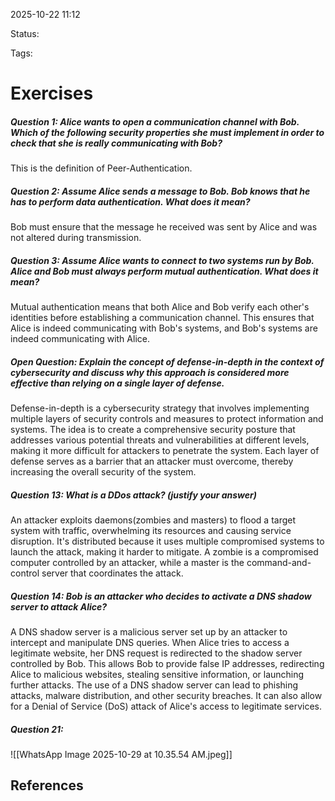 
2025-10-22 11:12

Status: 

Tags:

# Exercises
##### Question 1: Alice wants to open a communication channel with Bob. Which of the following security properties she must implement in order to check that she is really communicating with Bob?
This is the definition of Peer-Authentication.
##### Question 2: Assume Alice sends a message to Bob. Bob knows that he has to perform data authentication. What does it mean?
Bob must ensure that the message he received was sent by Alice and was not altered during transmission. 
##### Question 3: Assume Alice wants to connect to two systems run by Bob. Alice and Bob must always perform mutual authentication. What does it mean?
Mutual authentication means that both Alice and Bob verify each other's identities before establishing a communication channel. This ensures that Alice is indeed communicating with Bob's systems, and Bob's systems are indeed communicating with Alice.
##### Open Question: Explain the concept of defense-in-depth in the context of cybersecurity and discuss why this approach is considered more effective than relying on a single layer of defense.
Defense-in-depth is a cybersecurity strategy that involves implementing multiple layers of security controls and measures to protect information and systems. The idea is to create a comprehensive security posture that addresses various potential threats and vulnerabilities at different levels, making it more difficult for attackers to penetrate the system. Each layer of defense serves as a barrier that an attacker must overcome, thereby increasing the overall security of the system.
##### Question 13: What is a DDos attack? (justify your answer)
An attacker exploits daemons(zombies and masters) to flood a target system with traffic, overwhelming its resources and causing service disruption. It's distributed because it uses multiple compromised systems to launch the attack, making it harder to mitigate. A zombie is a compromised computer controlled by an attacker, while a master is the command-and-control server that coordinates the attack.
##### Question 14: Bob is an attacker who decides to activate a DNS shadow server to attack Alice? 
A DNS shadow server is a malicious server set up by an attacker to intercept and manipulate DNS queries. When Alice tries to access a legitimate website, her DNS request is redirected to the shadow server controlled by Bob. This allows Bob to provide false IP addresses, redirecting Alice to malicious websites, stealing sensitive information, or launching further attacks. The use of a DNS shadow server can lead to phishing attacks, malware distribution, and other security breaches. It can also allow for a Denial of Service (DoS) attack of Alice's access to legitimate services.
##### Question 21:
![[WhatsApp Image 2025-10-29 at 10.35.54 AM.jpeg]]



## References
